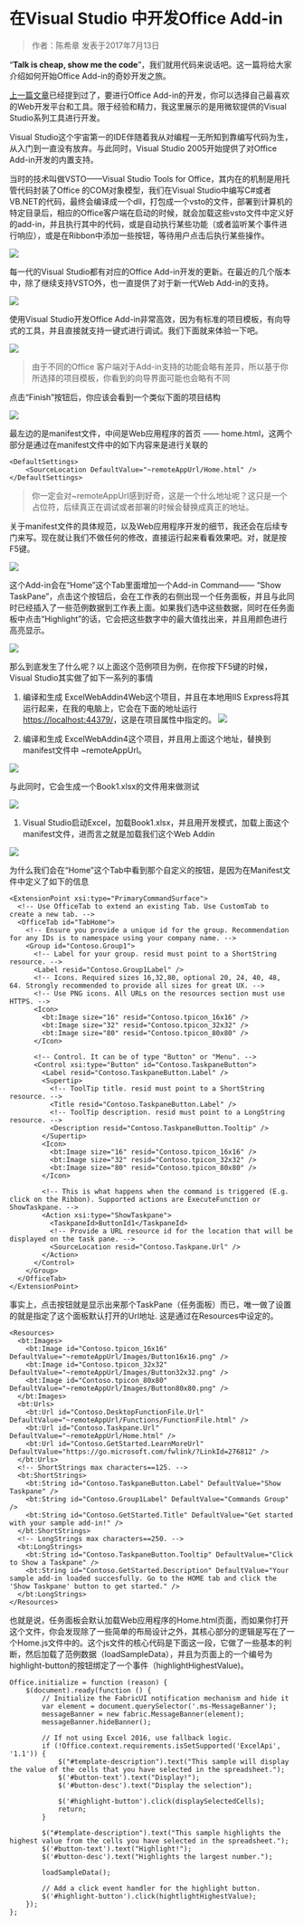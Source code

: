 # 在Visual Studio 中开发Office Add-in
> 作者：陈希章 发表于2017年7月13日

“**Talk is cheap, show me the code**”，我们就用代码来说话吧。这一篇将给大家介绍如何开始Office Add-in的奇妙开发之旅。

[上一篇文章](officeaddins.md)已经提到过了，要进行Office Add-in的开发，你可以选择自己最喜欢的Web开发平台和工具。限于经验和精力，我这里展示的是用微软提供的Visual Studio系列工具进行开发。

Visual Studio这个宇宙第一的IDE伴随着我从对编程一无所知到靠编写代码为生，从入门到一直没有放弃。与此同时，Visual Studio 2005开始提供了对Office Add-in开发的内置支持。

当时的技术叫做VSTO——Visual Studio Tools for Office，其内在的机制是用托管代码封装了Office 的COM对象模型，我们在Visual Studio中编写C#或者VB.NET的代码，最终会编译成一个dll，打包成一个vsto的文件，部署到计算机的特定目录后，相应的Office客户端在启动的时候，就会加载这些vsto文件中定义好的add-in，并且执行其中的代码，或是自动执行某些功能（或者监听某个事件进行响应），或是在Ribbon中添加一些按钮，等待用户点击后执行某些操作。

![](images/vsofficeaddin1.png)

每一代的Visual Studio都有对应的Office Add-in开发的更新。在最近的几个版本中，除了继续支持VSTO外，也一直提供了对于新一代Web Add-in的支持。

![](images/vsofficeaddin2.png)

使用Visual Studio开发Office Add-in非常高效，因为有标准的项目模板，有向导式的工具，并且直接就支持一键式进行调试。我们下面就来体验一下吧。

![](images/vsaddinwizard1.png)

> 由于不同的Office 客户端对于Add-in支持的功能会略有差异，所以基于你所选择的项目模板，你看到的向导界面可能也会略有不同

点击“Finish”按钮后，你应该会看到一个类似下面的项目结构

![](images/vsofficeaddinproject.png)

最左边的是manifest文件，中间是Web应用程序的首页 —— home.html，这两个部分是通过在manifest文件中的如下内容来是进行关联的

```
<DefaultSettings>
    <SourceLocation DefaultValue="~remoteAppUrl/Home.html" />
</DefaultSettings>
```
> 你一定会对~remoteAppUrl感到好奇，这是一个什么地址呢？这只是一个占位符，后续真正在调试或者部署的时候会替换成真正的地址。

关于manifest文件的具体规范，以及Web应用程序开发的细节，我还会在后续专门来写。现在就让我们不做任何的修改，直接运行起来看看效果吧。对，就是按F5键。

![](images/exceladdinsample1.png)

这个Add-in会在“Home”这个Tab里面增加一个Add-in Command—— “Show TaskPane”，点击这个按钮后，会在工作表的右侧出现一个任务面板，并且与此同时已经插入了一些范例数据到工作表上面。如果我们选中这些数据，同时在任务面板中点击“Highlight”的话，它会把这些数字中的最大值找出来，并且用颜色进行高亮显示。

![](images/exceladdinsample2.png)

那么到底发生了什么呢？以上面这个范例项目为例，在你按下F5键的时候，Visual Studio其实做了如下一系列的事情

1. 编译和生成 ExcelWebAddin4Web这个项目，并且在本地用IIS Express将其运行起来，在我的电脑上，它会在下面的地址运行 <https://localhost:44379/>，这是在项目属性中指定的。
![](images/exceladdin4prop.PNG)

1. 编译和生成 ExcelWebAddin4这个项目，并且用上面这个地址，替换到manifest文件中 ~remoteAppUrl。

![](images/exceladdin4manifest.PNG)

与此同时，它会生成一个Book1.xlsx的文件用来做测试

![](images/exceladdin4debug.PNG)

1. Visual Studio启动Excel，加载Book1.xlsx，并且用开发模式，加载上面这个manifest文件，进而言之就是加载我们这个Web Addin

![](images/excelwebaddindebugmode.png)

为什么我们会在“Home”这个Tab中看到那个自定义的按钮，是因为在Manifest文件中定义了如下的信息

```
<ExtensionPoint xsi:type="PrimaryCommandSurface">
  <!-- Use OfficeTab to extend an existing Tab. Use CustomTab to create a new tab. -->
  <OfficeTab id="TabHome">
    <!-- Ensure you provide a unique id for the group. Recommendation for any IDs is to namespace using your company name. -->
    <Group id="Contoso.Group1">
      <!-- Label for your group. resid must point to a ShortString resource. -->
      <Label resid="Contoso.Group1Label" />
      <!-- Icons. Required sizes 16,32,80, optional 20, 24, 40, 48, 64. Strongly recommended to provide all sizes for great UX. -->
      <!-- Use PNG icons. All URLs on the resources section must use HTTPS. -->
      <Icon>
        <bt:Image size="16" resid="Contoso.tpicon_16x16" />
        <bt:Image size="32" resid="Contoso.tpicon_32x32" />
        <bt:Image size="80" resid="Contoso.tpicon_80x80" />
      </Icon>

      <!-- Control. It can be of type "Button" or "Menu". -->
      <Control xsi:type="Button" id="Contoso.TaskpaneButton">
        <Label resid="Contoso.TaskpaneButton.Label" />
        <Supertip>
          <!-- ToolTip title. resid must point to a ShortString resource. -->
          <Title resid="Contoso.TaskpaneButton.Label" />
          <!-- ToolTip description. resid must point to a LongString resource. -->
          <Description resid="Contoso.TaskpaneButton.Tooltip" />
        </Supertip>
        <Icon>
          <bt:Image size="16" resid="Contoso.tpicon_16x16" />
          <bt:Image size="32" resid="Contoso.tpicon_32x32" />
          <bt:Image size="80" resid="Contoso.tpicon_80x80" />
        </Icon>

        <!-- This is what happens when the command is triggered (E.g. click on the Ribbon). Supported actions are ExecuteFunction or ShowTaskpane. -->
        <Action xsi:type="ShowTaskpane">
          <TaskpaneId>ButtonId1</TaskpaneId>
          <!-- Provide a URL resource id for the location that will be displayed on the task pane. -->
          <SourceLocation resid="Contoso.Taskpane.Url" />
        </Action>
      </Control>
    </Group>
  </OfficeTab>
</ExtensionPoint>
```
事实上，点击按钮就是显示出来那个TaskPane（任务面板）而已，唯一做了设置的就是指定了这个面板默认打开的Url地址. 这是通过在Resources中设定的。
```
<Resources>
  <bt:Images>
    <bt:Image id="Contoso.tpicon_16x16" DefaultValue="~remoteAppUrl/Images/Button16x16.png" />
    <bt:Image id="Contoso.tpicon_32x32" DefaultValue="~remoteAppUrl/Images/Button32x32.png" />
    <bt:Image id="Contoso.tpicon_80x80" DefaultValue="~remoteAppUrl/Images/Button80x80.png" />
  </bt:Images>
  <bt:Urls>
    <bt:Url id="Contoso.DesktopFunctionFile.Url" DefaultValue="~remoteAppUrl/Functions/FunctionFile.html" />
    <bt:Url id="Contoso.Taskpane.Url" DefaultValue="~remoteAppUrl/Home.html" />
    <bt:Url id="Contoso.GetStarted.LearnMoreUrl" DefaultValue="https://go.microsoft.com/fwlink/?LinkId=276812" />
  </bt:Urls>
  <!-- ShortStrings max characters==125. -->
  <bt:ShortStrings>
    <bt:String id="Contoso.TaskpaneButton.Label" DefaultValue="Show Taskpane" />
    <bt:String id="Contoso.Group1Label" DefaultValue="Commands Group" />
    <bt:String id="Contoso.GetStarted.Title" DefaultValue="Get started with your sample add-in!" />
  </bt:ShortStrings>
  <!-- LongStrings max characters==250. -->
  <bt:LongStrings>
    <bt:String id="Contoso.TaskpaneButton.Tooltip" DefaultValue="Click to Show a Taskpane" />
    <bt:String id="Contoso.GetStarted.Description" DefaultValue="Your sample add-in loaded succesfully. Go to the HOME tab and click the 'Show Taskpane' button to get started." />
  </bt:LongStrings>
</Resources>

```

也就是说，任务面板会默认加载Web应用程序的Home.html页面，而如果你打开这个文件，你会发现除了一些简单的布局设计之外，其核心部分的逻辑是写在了一个Home.js文件中的。这个js文件的核心代码是下面这一段，它做了一些基本的判断，然后加载了范例数据（loadSampleData），并且为页面上的一个编号为highlight-button的按钮绑定了一个事件（highlightHighestValue)。

```
Office.initialize = function (reason) {
    $(document).ready(function () {
        // Initialize the FabricUI notification mechanism and hide it
        var element = document.querySelector('.ms-MessageBanner');
        messageBanner = new fabric.MessageBanner(element);
        messageBanner.hideBanner();
            
        // If not using Excel 2016, use fallback logic.
        if (!Office.context.requirements.isSetSupported('ExcelApi', '1.1')) {
            $("#template-description").text("This sample will display the value of the cells that you have selected in the spreadsheet.");
            $('#button-text').text("Display!");
            $('#button-desc').text("Display the selection");

            $('#highlight-button').click(displaySelectedCells);
            return;
        }

        $("#template-description").text("This sample highlights the highest value from the cells you have selected in the spreadsheet.");
        $('#button-text').text("Highlight!");
        $('#button-desc').text("Highlights the largest number.");
                
        loadSampleData();

        // Add a click event handler for the highlight button.
        $('#highlight-button').click(hightlightHighestValue);
    });
};

```
